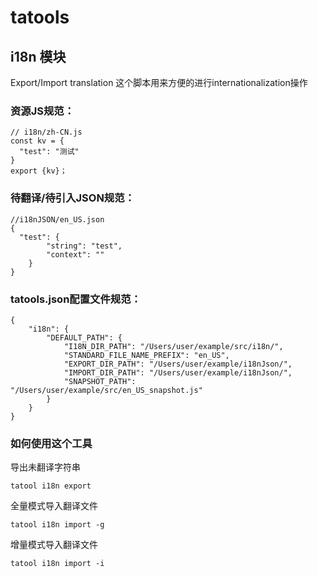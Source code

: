 # tatools
## i18n 模块
Export/Import translation
这个脚本用来方便的进行internationalization操作

### 资源JS规范：

```
// i18n/zh-CN.js
const kv = {
  "test": "测试"
}
export {kv}；
```

### 待翻译/待引入JSON规范：

```
//i18nJSON/en_US.json
{
  "test": {
        "string": "test",
        "context": ""
    }
}
```

### tatools.json配置文件规范：

```
{
    "i18n": {
        "DEFAULT_PATH": {
            "I18N_DIR_PATH": "/Users/user/example/src/i18n/",
            "STANDARD_FILE_NAME_PREFIX": "en_US",
            "EXPORT_DIR_PATH": "/Users/user/example/i18nJson/",
            "IMPORT_DIR_PATH": "/Users/user/example/i18nJson/",
            "SNAPSHOT_PATH": "/Users/user/example/src/en_US_snapshot.js"
        }
    }
}
```

### 如何使用这个工具
导出未翻译字符串
```
tatool i18n export
```
全量模式导入翻译文件
```
tatool i18n import -g
```
增量模式导入翻译文件
```
tatool i18n import -i
```

